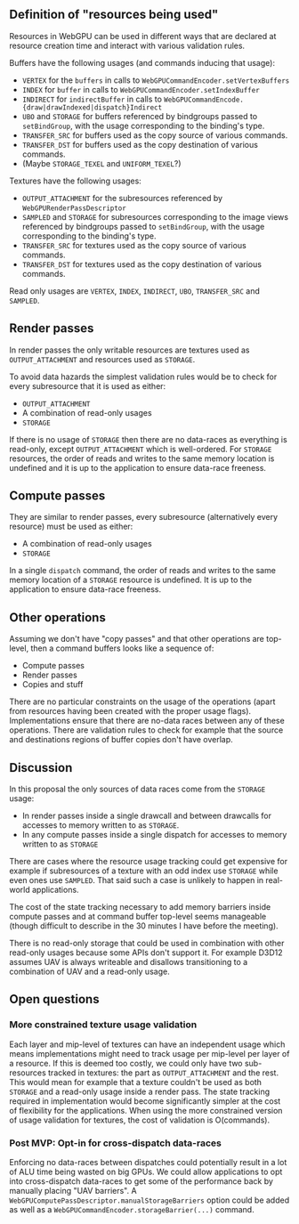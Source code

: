 ## Definition of "resources being used"

Resources in WebGPU can be used in different ways that are declared at resource creation time and interact with various validation rules.

Buffers have the following usages (and commands inducing that usage):
 - `VERTEX` for the `buffers` in calls to `WebGPUCommandEncoder.setVertexBuffers`
 - `INDEX` for `buffer` in calls to `WebGPUCommandEncoder.setIndexBuffer`
 - `INDIRECT` for `indirectBuffer` in calls to `WebGPUCommandEncode.{draw|drawIndexed|dispatch}Indirect`
 - `UBO` and `STORAGE` for buffers referenced by bindgroups passed to `setBindGroup`, with the usage corresponding to the binding's type.
 - `TRANSFER_SRC` for buffers used as the copy source of various commands.
 - `TRANSFER_DST` for buffers used as the copy destination of various commands.
 - (Maybe `STORAGE_TEXEL` and `UNIFORM_TEXEL`?)

Textures have the following usages:
 - `OUTPUT_ATTACHMENT` for the subresources referenced by `WebGPURenderPassDescriptor`
 - `SAMPLED` and `STORAGE` for subresources corresponding to the image views referenced by bindgroups passed to `setBindGroup`, with the usage corresponding to the binding's type.
 - `TRANSFER_SRC` for textures used as the copy source of various commands.
 - `TRANSFER_DST` for textures used as the copy destination of various commands.

Read only usages are `VERTEX`, `INDEX`, `INDIRECT`, `UBO`, `TRANSFER_SRC` and `SAMPLED`.

## Render passes

In render passes the only writable resources are textures used as `OUTPUT_ATTACHMENT` and resources used as `STORAGE`.

To avoid data hazards the simplest validation rules would be to check for every subresource that it is used as either:
 - `OUTPUT_ATTACHMENT`
 - A combination of read-only usages
 - `STORAGE`

If there is no usage of `STORAGE` then there are no data-races as everything is read-only, except `OUTPUT_ATTACHMENT` which is well-ordered.
For `STORAGE` resources, the order of reads and writes to the same memory location is undefined and it is up to the application to ensure data-race freeness.

## Compute passes

They are similar to render passes, every subresource (alternatively every resource) must be used as either:
 - A combination of read-only usages
 - `STORAGE`

In a single `dispatch` command, the order of reads and writes to the same memory location of a `STORAGE` resource is undefined.
It is up to the application to ensure data-race freeness.

## Other operations

Assuming we don't have "copy passes" and that other operations are top-level, then a command buffers looks like a sequence of:
 - Compute passes
 - Render passes
 - Copies and stuff

There are no particular constraints on the usage of the operations (apart from resources having been created with the proper usage flags).
Implementations ensure that there are no-data races between any of these operations.
There are validation rules to check for example that the source and destinations regions of buffer copies don't have overlap.

## Discussion

In this proposal the only sources of data races come from the `STORAGE` usage:
 - In render passes inside a single drawcall and between drawcalls for accesses to memory written to as `STORAGE`.
 - In any compute passes inside a single dispatch for accesses to memory written to as `STORAGE`

There are cases where the resource usage tracking could get expensive for example if subresources of a texture with an odd index use `STORAGE` while even ones use `SAMPLED`.
That said such a case is unlikely to happen in real-world applications.

The cost of the state tracking necessary to add memory barriers inside compute passes and at command buffer top-level seems manageable (though difficult to describe in the 30 minutes I have before the meeting).

There is no read-only storage that could be used in combination with other read-only usages because some APIs don't support it.
For example D3D12 assumes UAV is always writeable and disallows transitioning to a combination of UAV and a read-only usage.

## Open questions

### More constrained texture usage validation

Each layer and mip-level of textures can have an independent usage which means implementations might need to track usage per mip-level per layer of a resource.
If this is deemed too costly, we could only have two sub-resources tracked in textures: the part as `OUTPUT_ATTACHMENT` and the rest.
This would mean for example that a texture couldn't be used as both  `STORAGE` and a read-only usage inside a render pass.
The state tracking required in implementation would become significantly simpler at the cost of flexibility for the applications.
When using the more constrained version of usage validation for textures, the cost of validation is O(commands).

### Post MVP: Opt-in for cross-dispatch data-races

Enforcing no data-races between dispatches could potentially result in a lot of ALU time being wasted on big GPUs.
We could allow applications to opt into cross-dispatch data-races to get some of the performance back by manually placing "UAV barriers".
A `WebGPUComputePassDescriptor.manualStorageBarriers` option could be added as well as a `WebGPUCommandEncoder.storageBarrier(...)` command.
